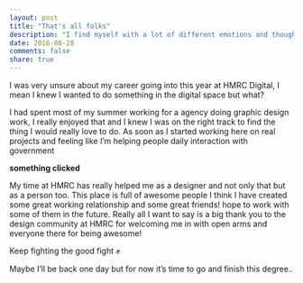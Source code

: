 ```yaml
---
layout: post
title: "That's all folks"
description: "I find myself with a lot of different emotions and thoughts on my last week at HMRC so I though I would write some of it down"
date: 2016-08-28
comments: false
share: true
---
```



I was very unsure about my career going into this year at HMRC Digital, I mean I knew I wanted to do something in the digital space but what?

I had spent most of my summer working for a agency doing graphic design work, I really enjoyed that and I knew I was on the right track to find the thing I would really love to do. As soon as I started working here on real projects and feeling like I’m helping people daily interaction with government

**something clicked**

My time at HMRC has really helped me as a designer and not only that but as a person too. This place is full of awesome people I think I have created some great working relationship and some great friends! hope to work with some of them in the future.
Really all I want to say is a big thank you to the design community at HMRC for welcoming me in with open arms and everyone there for being awesome!

Keep fighting the good fight ✊

Maybe I’ll be back one day but for now it’s time to go and finish this degree..

